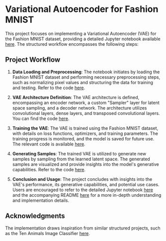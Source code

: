 
# Variational Autoencoder for Fashion MNIST

This project focuses on implementing a Variational Autoencoder (VAE) for the Fashion MNIST dataset, providing a detailed Jupyter notebook available [here](https://github.com/badeeer/mnistfashion-vae.git). The structured workflow encompasses the following steps:

## Project Workflow

1. **Data Loading and Preprocessing**: The notebook initiates by loading the Fashion MNIST dataset and performing necessary preprocessing steps, such as normalizing pixel values and structuring the data for training and testing. Refer to the code [here](https://github.com/badeeer/mnistfashion-vae.git#data-loading-and-preprocessing).

2. **VAE Architecture Definition**: The VAE architecture is defined, encompassing an encoder network, a custom "Sampler" layer for latent space sampling, and a decoder network. The architecture utilizes convolutional layers, dense layers, and transposed convolutional layers. You can find the code [here](https://github.com/badeeer/mnistfashion-vae.git#vae-architecture-definition).

3. **Training the VAE**: The VAE is trained using the Fashion MNIST dataset, with details on loss functions, optimizers, and training parameters. The training progress is monitored, and the model is saved for future use. The relevant code is available [here](https://github.com/badeeer/mnistfashion-vae.git#training-the-vae).

4. **Generating Samples**: The trained VAE is utilized to generate new samples by sampling from the learned latent space. The generated samples are visualized and provide insights into the model's generative capabilities. Refer to the code [here](https://github.com/badeeer/mnistfashion-vae.git#generating-samples).

5. **Conclusion and Usage**: The project concludes with insights into the VAE's performance, its generative capabilities, and potential use cases. Users are encouraged to refer to the detailed Jupyter notebook [here](https://github.com/badeeer/mnistfashion-vae.git) and the accompanying README [here](https://github.com/badeeer/mnistfashion-vae.git#readme) for a more in-depth understanding and implementation details.

## Acknowledgments

The implementation draws inspiration from similar structured projects, such as the Ten Animals Image Classifier [here](https://github.com/badeeer/Ten-animales-classifier-/blob/master/ten-animals-classifier.ipynb).